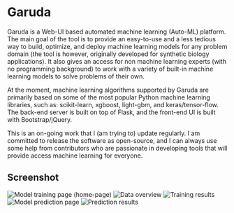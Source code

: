 # Garuda

Garuda is a Web-UI based automated machine learning (Auto-ML) platform. The main goal of the tool is to provide an easy-to-use and a less tedious way to build, optimize, and deploy machine learning models for any problem domain (the tool is however, originally developed for synthetic biology applications). It also gives an access for non machine learning experts (with no programming background) to work with a variety of built-in machine learning models to solve problems of their own.

At the moment, machine learning algorithms supported by Garuda are primarily based on some of the most popular Python machine learning libraries, such as: scikit-learn, xgboost, light-gbm, and keras/tensor-flow. The back-end server is built on top of Flask, and the front-end UI is built with Bootstrap/jQuery.

This is an on-going work that I (am trying to) update regularly. I am committed to release the software as open-source, and I can always use some help from contributors who are passionate in developing tools that will provide access machine learning for everyone.

## Screenshot

![Model training page (home-page)](https://github.com/rmardian/garuda-flask/screenshot/01.png)
![Data overview](https://github.com/rmardian/garuda-flask/screenshot/02.png)
![Training results](https://github.com/rmardian/garuda-flask/screenshot/03.png)
![Model prediction page](https://github.com/rmardian/garuda-flask/screenshot/04.png)
![Prediction results](https://github.com/rmardian/garuda-flask/screenshot/05.png)

